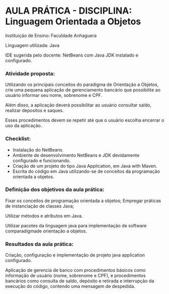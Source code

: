 
# AULA PRÁTICA - DISCIPLINA: Linguagem Orientada a Objetos

Instituição de Ensino: Faculdade Anhaguera

Linguagem utilizada: Java

IDE sugerida pelo docente: NetBeans com Java JDK instalado e configurado.

### Atividade proposta:
Utilizando os principais conceitos do paradigma de Orientação a Objetos, crie uma pequena aplicação de gerenciamento bancário que possibilite ao usuário informar seu nome, sobrenome e CPF.

Além disso, a aplicação deverá possibilitar ao usuário consultar saldo, realizar depositos e saques.

Esses procedimentos devem se repetir até que o usuário escolha encerrar o uso da aplicação.

### Checklist: 
- Instalação do NetBeans. 
- Ambiente de desenvolvimento NetBeans e JDK devidamente configurado e funcionando. 
- Criação de um projeto do tipo Java Application, em Java with Maven. 
- Escrita do código em Java utilizando-se de conceitos da programação orientada a objetos.

### Definição dos objetivos da aula prática:
Fixar os conceitos de programação orientada a objetos;
Empregar práticas de instanciação de classes Java;

Utilizar métodos e atributos em Java.

Utilizar pacotes da linguagem java para implementação de software comparadigmade orientação a objetos.

### Resultados da aula prática: 
Criação, configuração e implementação de projeto java application configurado.

Aplicação de gerencia de banco com procedimentos básicos como informação de usuário (nome, sobrenome e CPF), e procedimentos bancários como consulta de saldo, depósito e retirada e interrupção da execução do código, contendo uma mensagem de despedida.
